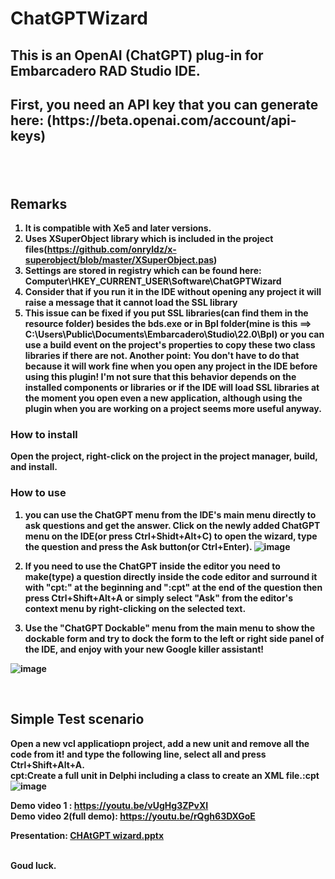 # ChatGPTWizard
<b><h2>This is an OpenAI (ChatGPT) plug-in for Embarcadero RAD Studio IDE.</h2>
<h2>First, you need an API key that you can generate here: (https://beta.openai.com/account/api-keys)<h2>
<br><h2>Remarks</h2>

1. It is compatible with Xe5 and later versions.
1. Uses XSuperObject library which is included in the project files(https://github.com/onryldz/x-superobject/blob/master/XSuperObject.pas)
1. Settings are stored in registry which can be found here: Computer\HKEY_CURRENT_USER\Software\ChatGPTWizard
1. Consider that if you run it in the IDE without opening any project it will raise a message that it cannot load the SSL library
1. This issue can be fixed if you put SSL libraries(can find them in the resource folder) besides the bds.exe or in Bpl folder(mine is this ==> C:\Users\Public\Documents\Embarcadero\Studio\22.0\Bpl)
or you can use a build event on the project's properties to copy these two class libraries if there are not.
Another point: You don't have to do that because it will work fine when you open any project in the IDE before using this plugin! I'm not sure that this behavior depends on the installed components or libraries or if the IDE will load SSL libraries at the moment you open even a new application, although using the plugin when you are working on a project seems more useful anyway.</h3>

<h3><b>How to install</b></h3>
 Open the project, right-click on the project in the project manager, build, and install.  
  
<h3><b>How to use</b></h3>

1. you can use the ChatGPT menu from the IDE's main menu directly to ask questions and get the answer.
Click on the newly added ChatGPT menu on the IDE(or press Ctrl+Shidt+Alt+C) to open the wizard, type the question and press the Ask button(or Ctrl+Enter).
![image](https://user-images.githubusercontent.com/5601608/215458671-a48a4e1d-3b2c-45bd-9da5-603ab82129dc.png)

1. If you need to use the ChatGPT inside the editor you need to make(type) a question directly inside the code editor and surround it with "cpt:" at the beginning and ":cpt" at the end of the question then press Ctrl+Shift+Alt+A or simply select "Ask" from the editor's context menu by right-clicking on the selected text.

1. Use the "ChatGPT Dockable" menu from the main menu to show the dockable form and try to dock the form to the left or right side panel of the IDE, and enjoy with your new Google killer assistant!

![image](https://user-images.githubusercontent.com/5601608/215994463-2b24cea1-aea4-4d35-9beb-ea795edbc76d.png)


<br><h2>Simple Test scenario</h2>
Open a new vcl applicatiopn project, add a new unit and remove all the code from it! and type the following line, select all and press Ctrl+Shift+Alt+A.<br>
<b>cpt:Create a full unit in Delphi including a class to create an XML file.:cpt<b>
 ![image](https://user-images.githubusercontent.com/5601608/215461813-7ecf4555-b3a2-4c0e-b85e-6069ead6a3d9.png)

Demo video 1 : https://youtu.be/vUgHg3ZPvXI
<br>Demo video 2(full demo): https://youtu.be/rQgh63DXGoE <br>

Presentation: [CHAtGPT wizard.pptx](https://github.com/AliDehbansiahkarbon/ChatGPTWizard/files/10612086/CHAtGPT.wizard.pptx)

<br>Goud luck.
